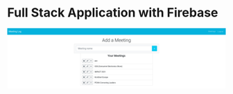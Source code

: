 # Full Stack Application with Firebase

![Firebase Application](./src/assets/firebase_application.png "VueJS with Firebase")
